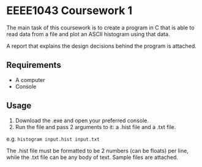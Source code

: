 # EEEE1043 Coursework 1
The main task of this coursework is to create a program in C that is able to read data from a file and plot an ASCII histogram using that data.

A report that explains the design decisions behind the program is attached.

## Requirements
- A computer
- Console

## Usage
1. Download the .exe and open your preferred console.
2. Run the file and pass 2 arguments to it: a .hist file and a .txt file.

e.g. `histogram input.hist input.txt` 

The .hist file must be formatted to be 2 numbers (can be floats) per line, while the .txt file can be any body of text. Sample files are attached.
